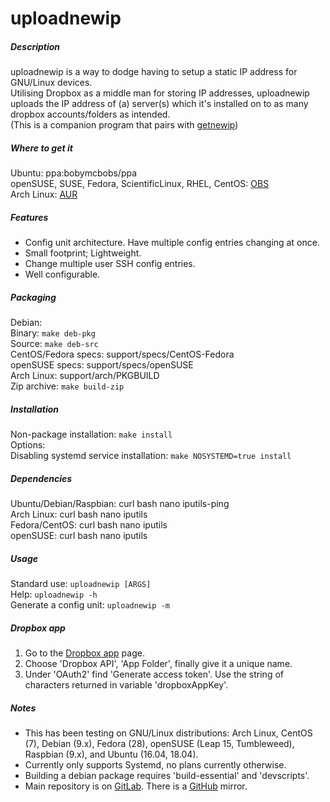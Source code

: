 # uploadnewip  

##### Description  
uploadnewip is a way to dodge having to setup a static IP address for GNU/Linux devices.  
Utilising Dropbox as a middle man for storing IP addresses, uploadnewip uploads the IP address of (a) server(s) which it's installed on to as many dropbox accounts/folders as intended.  
(This is a companion program that pairs with [getnewip](https://github.com/BobyMCbobs/getnewip))  

##### Where to get it
Ubuntu: ppa:bobymcbobs/ppa  
openSUSE, SUSE, Fedora, ScientificLinux, RHEL, CentOS: [OBS](https://software.opensuse.org/package/uploadnewip)  
Arch Linux: [AUR](https://aur.archlinux.org/packages/uploadnewip)  

##### Features  
- Config unit architecture. Have multiple config entries changing at once.  
- Small footprint; Lightweight.  
- Change multiple user SSH config entries.  
- Well configurable.  

##### Packaging
Debian:  
	Binary: `make deb-pkg`  
	Source: `make deb-src`  
CentOS/Fedora specs: support/specs/CentOS-Fedora  
openSUSE specs: support/specs/openSUSE  
Arch Linux: support/arch/PKGBUILD  
Zip archive: `make build-zip`  

##### Installation
Non-package installation: `make install`  
Options:  
	Disabling systemd service installation: `make NOSYSTEMD=true install`  

##### Dependencies  
Ubuntu/Debian/Raspbian: curl bash nano iputils-ping  
Arch Linux: curl bash nano iputils  
Fedora/CentOS: curl bash nano iputils  
openSUSE: curl bash nano iputils  

##### Usage
Standard use: `uploadnewip [ARGS]`   
Help: `uploadnewip -h`  
Generate a config unit: `uploadnewip -m`  

##### Dropbox app  
1. Go to the [Dropbox app](https://www.dropbox.com/developers/apps) page.  
2. Choose 'Dropbox API', 'App Folder', finally give it a unique name.  
3. Under 'OAuth2' find 'Generate access token'. Use the string of characters returned in variable 'dropboxAppKey'.  

##### Notes
- This has been testing on GNU/Linux distributions: Arch Linux, CentOS (7), Debian (9.x), Fedora (28), openSUSE (Leap 15, Tumbleweed), Raspbian (9.x), and Ubuntu (16.04, 18.04).  
- Currently only supports Systemd, no plans currently otherwise.  
- Building a debian package requires 'build-essential' and 'devscripts'.
- Main repository is on [GitLab](https://gitlab.com/BobyMCbobs/uploadnewip). There is a [GitHub](https://github.com/BobyMCbobs/uploadnewip) mirror.
